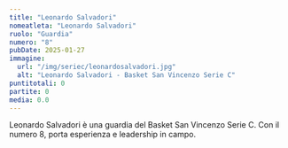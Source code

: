 ```yaml
---
title: "Leonardo Salvadori"
nomeatleta: "Leonardo Salvadori"
ruolo: "Guardia"
numero: "8"
pubDate: 2025-01-27
immagine:
  url: "/img/seriec/leonardosalvadori.jpg"
  alt: "Leonardo Salvadori - Basket San Vincenzo Serie C"
puntitotali: 0
partite: 0
media: 0.0
---
```


Leonardo Salvadori è una guardia del Basket San Vincenzo Serie C. Con il numero 8, porta esperienza e leadership in campo.
